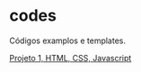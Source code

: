 # codes
Códigos examplos e templates.

[Projeto 1, HTML, CSS, Javascript](https://itaenga-conectada.github.io/codes/web)
